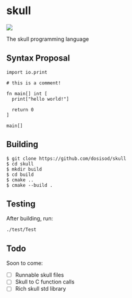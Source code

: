 # skull

![](https://github.com/dosisod/skull/workflows/tests/badge.svg)

The skull programming language

## Syntax Proposal

```
import io.print

# this is a comment!

fn main[] int [
  print["hello world!"]

  return 0
]

main[]
```

## Building

```
$ git clone https://github.com/dosisod/skull
$ cd skull
$ mkdir build
$ cd build
$ cmake ..
$ cmake --build .
```

## Testing

After building, run:

```
./test/Test
```

## Todo

Soon to come:

- [ ] Runnable skull files
- [ ] Skull to C function calls
- [ ] Rich skull std library
